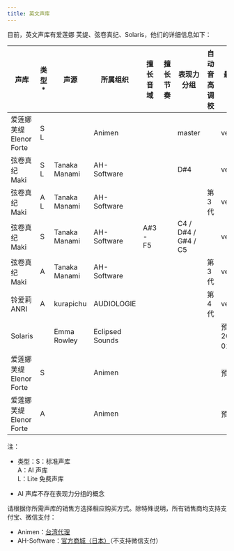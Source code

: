 ```yaml
---
title: 英文声库
---
```


目前，英文声库有爱莲娜 芙缇、弦卷真纪、Solaris，他们的详细信息如下：

| 声库 | 类型* | 声源 | 所属组织 |  擅长音域 | 擅长节奏 | 表现力分组 | 自动音高调校 | 最新版本 |
| --- | --- | --- | --- | --- | --- | --- | --- | --- |
| 爱莲娜 芙缇 <br/> Elenor Forte | S L | | Animen |  |  | master |  | ver.100 |
| 弦卷真纪 <br/> Maki | S L | Tanaka Manami | AH-Software |  |  | D#4 |  | ver.100 |
| 弦卷真纪 <br/> Maki | A L | Tanaka Manami | AH-Software |  |  |  | 第 3 代 | ver.101 |
| 弦卷真纪 <br/> Maki | S | Tanaka Manami | AH-Software | A#3 - F5 |  | C4 / D#4 / G#4 / C5 |  | ver.100 |
| 弦卷真纪 <br/> Maki | A | Tanaka Manami | AH-Software |  |  |  | 第 3 代 | ver.101 |
| 铃爱莉 <br/> ANRI | A | kurapichu | AUDIOLOGIE |  |  |  | 第 4 代 | ver.100 |
| Solaris |  | Emma Rowley | Eclipsed Sounds |  |  |  |  | 预计 2022 / 01 发售 |
| 爱莲娜 芙缇 <br/> Elenor Forte | S |  | Animen |  |  |  |  | 预售中 |
| 爱莲娜 芙缇 <br/> Elenor Forte | A |  | Animen |  |  |  |  | 预售中 |

注：

* 类型：S：标准声库 <br/> A：AI 声库 <br/> L：Lite 免费声库

* AI 声库不存在表现力分组的概念

请根据你所需声库的销售方选择相应购买方式。除特殊说明，所有销售商均支持支付宝、微信支付：

  * Animen：[台湾代理](https://www.anicute.com/)
  * AH-Software：[官方商城（日本）](https://www.ah-soft.com/product/series.html#synth-v)（不支持微信支付）